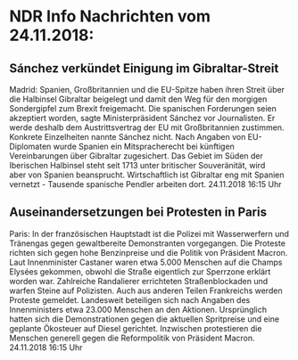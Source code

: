 # NDR Info Nachrichten vom 24.11.2018:


## Sánchez verkündet Einigung im Gibraltar-Streit
Madrid:		Spanien, Großbritannien und die EU-Spitze haben ihren Streit über die Halbinsel Gibraltar beigelegt und damit den Weg für den morgigen Sondergipfel zum Brexit freigemacht. Die spanischen Forderungen seien akzeptiert worden, sagte Ministerpräsident Sánchez vor Journalisten. Er werde deshalb dem Austrittsvertrag der EU mit Großbritannien zustimmen. Konkrete Einzelheiten nannte Sánchez nicht. Nach Angaben von EU-Diplomaten wurde Spanien ein Mitspracherecht bei künftigen Vereinbarungen über Gibraltar zugesichert. Das Gebiet im Süden der Iberischen Halbinsel steht seit 1713 unter britischer Souveränität, wird aber von Spanien beansprucht. Wirtschaftlich ist Gibraltar eng mit Spanien vernetzt - Tausende spanische Pendler arbeiten dort. 24.11.2018 16:15 Uhr 

## Auseinandersetzungen bei Protesten in Paris
Paris: In der französischen Hauptstadt ist die Polizei mit Wasserwerfern und Tränengas gegen gewaltbereite Demonstranten vorgegangen. Die Proteste richten sich gegen hohe Benzinpreise und die Politik von Präsident Macron. Laut Innenminister Castaner waren etwa 5.000 Menschen auf die Champs Elysées gekommen, obwohl die Straße eigentlich zur Sperrzone erklärt worden war. Zahlreiche Randalierer errichteten Straßenblockaden und warfen Steine auf Polizisten. Auch aus anderen Teilen Frankreichs werden Proteste gemeldet. Landesweit beteiligen sich nach Angaben des Innenministers etwa 23.000 Menschen an den Aktionen. Ursprünglich hatten sich die Demonstrationen gegen die aktuellen Spritpreise und eine geplante Ökosteuer auf Diesel gerichtet. Inzwischen protestieren die Menschen generell gegen die Reformpolitik von Präsident Macron. 24.11.2018 16:15 Uhr 
